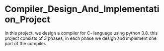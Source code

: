# Compiler_Design_And_Implementation_Project
In this project, we design a compiler for C- language using python 3.8. this project consists of 3 phases, in each phase we design and implement one part of the compiler.
